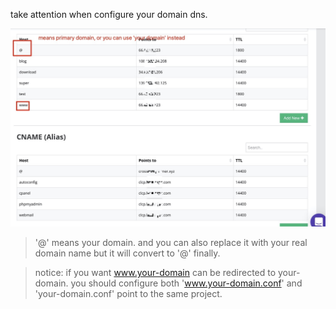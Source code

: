 take attention when configure your domain dns.

![avatar](img/2020-01-23%2018.07.34.jpg)
> '@' means your domain. and you can also replace it with your real domain name but it will convert to '@' finally.

>notice: if you want www.your-domain can be redirected to your-domain. 
>you should configure both 'www.your-domain.conf' and 'your-domain.conf' point to the same project.  